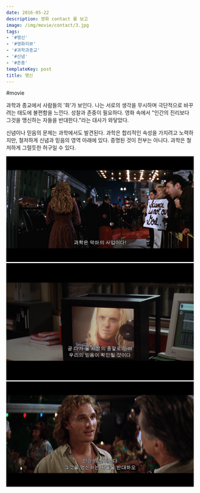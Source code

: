 ```yaml
---
date: 2016-05-22
description: 영화 contact 를 보고
image: /img/movie/contact/3.jpg
tags:
- '#맹신'
- '#영화리뷰'
- '#과학과종교'
- '#신념'
- '#존중'
templateKey: post
title: 맹신
---
```


#movie 

과학과 종교에서 사람들의 '화'가 보인다. 나는 서로의 생각을 무시하며 극단적으로 바꾸려는 태도에 불편함을 느낀다. 성찰과 존중이 필요하다.  영화 속에서 "인간의 진리보다 그것을 맹신하는 자들을 반대한다."라는 대사가 와닿았다.

신념이나 믿음의 문제는 과학에서도 발견된다. 과학은 합리적인 속성을 가지려고 노력하지만, 철저하게 신념과 믿음의 영역 아래에 있다. 증명된 것이 전부는 아니다. 과학은 철저하게 그럴듯한 허구일 수 있다. 


![contact](/img/movie/contact/3.jpg "contact")
![contact](/img/movie/contact/2.jpg "contact")
![contact](/img/movie/contact/1.jpg "contact")
